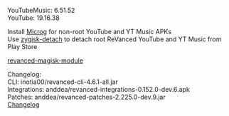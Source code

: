 YouTubeMusic: 6.51.52  
YouTube: 19.16.38  

Install [Microg](https://github.com/ReVanced/GmsCore/releases) for non-root YouTube and YT Music APKs  
Use [zygisk-detach](https://github.com/j-hc/zygisk-detach) to detach root ReVanced YouTube and YT Music from Play Store  

[revanced-magisk-module](https://github.com/j-hc/revanced-magisk-module)  

Changelog:  
CLI: inotia00/revanced-cli-4.6.1-all.jar  
Integrations: anddea/revanced-integrations-0.152.0-dev.6.apk  
Patches: anddea/revanced-patches-2.225.0-dev.9.jar  
[Changelog](https://github.com/anddea/revanced-patches/releases/tag/vdev.9)  
